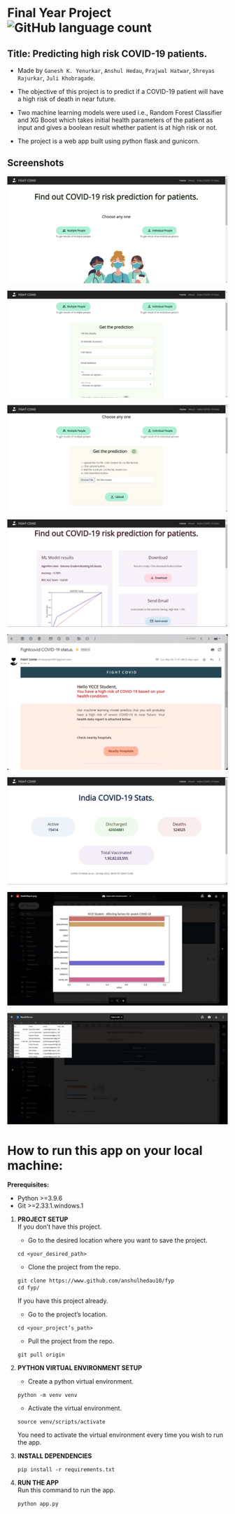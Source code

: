 # Final Year Project ![GitHub language count](https://img.shields.io/github/languages/count/anshulhedau10/fyp?color=green)

## Title: Predicting high risk COVID-19 patients.
- Made by `Ganesh K. Yenurkar`, `Anshul Hedau`, `Prajwal Hatwar`, `Shreyas Rajurkar`, `Juli Khobragade`.

- The objective of this project is to predict if a COVID-19 patient will have a high risk of death in near future.
- Two machine learning models were used i.e., Random Forest Classifier and XG Boost which takes initial health parameters of the patient as input and gives a boolean result whether patient is at high risk or not.
- The project is a web app built using python flask and gunicorn.

## Screenshots

![alt text](https://github.com/anshulhedau10/fyp/blob/main/static/images/Screenshot1.jpg?raw=true)

![alt text](https://github.com/anshulhedau10/fyp/blob/main/static/images/Screenshot2.jpg?raw=true)

![alt text](https://github.com/anshulhedau10/fyp/blob/main/static/images/Screenshot3.jpg?raw=true)

![alt text](https://github.com/anshulhedau10/fyp/blob/main/static/images/Screenshot4.jpg?raw=true)

![alt text](https://github.com/anshulhedau10/fyp/blob/main/static/images/Screenshot5.jpg?raw=true)

![alt text](https://github.com/anshulhedau10/fyp/blob/main/static/images/Screenshot6.jpg?raw=true)

![alt text](https://github.com/anshulhedau10/fyp/blob/main/static/images/Screenshot7.jpg?raw=true)

![alt text](https://github.com/anshulhedau10/fyp/blob/main/static/images/Screenshot8.jpg?raw=true)

# How to run this app on your local machine:
**Prerequisites:**
- Python >=3.9.6
- Git >=2.33.1.windows.1

1. **PROJECT SETUP**  
    If you don’t have this project.
    - Go to the desired location where you want to save the project.
    ```
    cd <your_desired_path>
    ```
    - Clone the project from the repo.
    ```
    git clone https://www.github.com/anshulhedau10/fyp
    cd fyp/
    ```

    If you have this project already.
    - Go to the project’s location.
    ```
    cd <your_project’s_path>
    ```
    - Pull the project from the repo.
    ```
    git pull origin
    ```

2. **PYTHON VIRTUAL ENVIRONMENT SETUP**  
    - Create a python virtual environment.
    ```
    python -m venv venv
    ```
    - Activate the virtual environment.
    ```
    source venv/scripts/activate
    ```

    You need to activate the virtual environment every time you wish to run the app.

3. **INSTALL DEPENDENCIES**  
    ```
    pip install -r requirements.txt
    ```

4. **RUN THE APP**  
    Run this command to run the app.
    ```
    python app.py
    ```


